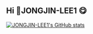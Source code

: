 ## Hi 👋JONGJIN-LEE1 😋

[![JONGJIN-LEE1's GitHub stats](https://github-readme-stats.vercel.app/api?username=JONGJIN-LEE1&show_icons=true&theme=테마a&count_private=true)](https://github.com/anuraghazra/github-readme-stats)

<h2 align="center"> 
